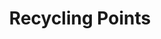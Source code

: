 ---
schema: default
title: Recycling Points
organization: Moray Council
notes: Details of name and location
resources:

  - name: Recycling Points CSV
  - url: http://www.moray.gov.uk/moray_standard/page_110140.html
  - format: CSV

license: Open Government Licence 3.0 (United Kingdom)
category:

  - 


  - Recycling

maintainer: Tim Wisniewski
maintainer_email: tim@timwis.com
---